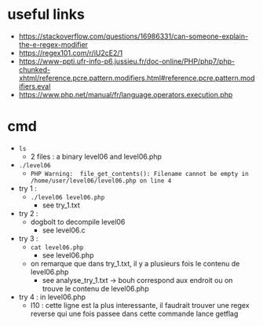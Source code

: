 # useful links
* https://stackoverflow.com/questions/16986331/can-someone-explain-the-e-regex-modifier
* https://regex101.com/r/iU2cE2/1
* https://www-ppti.ufr-info-p6.jussieu.fr/doc-online/PHP/php7/php-chunked-xhtml/reference.pcre.pattern.modifiers.html#reference.pcre.pattern.modifiers.eval
* https://www.php.net/manual/fr/language.operators.execution.php

# cmd
* ``ls``
    * 2 files : a binary level06 and level06.php
* ``./level06``
    * ``PHP Warning:  file_get_contents(): Filename cannot be empty in /home/user/level06/level06.php on line 4``
* try 1 :
    * ``./level06 level06.php``
        * see try_1.txt
* try 2 :
    * dogbolt to decompile level06
        * see level06.c
* try 3 :
    * ``cat level06.php``
        * see level06.php
    * on remarque que dans try_1.txt, il y a plusieurs fois le contenu de level06.php
        * see analyse_try_1.txt -> bouh correspond aux endroit ou on trouve le contenu de level06.php
* try 4 : in level06.php
    * l10 : cette ligne est la plus interessante, il faudrait trouver une regex reverse qui une fois passee dans cette commande lance getflag